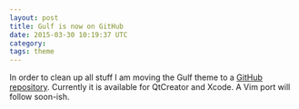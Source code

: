 ```yaml
---
layout: post
title: Gulf is now on GitHub
date: 2015-03-30 10:19:37 UTC
category: 
tags: theme
---
```


In order to clean up all stuff I am moving the Gulf theme to a [GitHub
repository][gulf-gh]. Currently it is available for QtCreator and Xcode. A Vim
port will follow soon-ish.


[gulf-gh]: http://github.com/jlegeny/gulf "Gulf GitHub repository"
